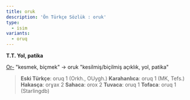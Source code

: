 ```yaml
---
title: oruk
description: 'Ön Türkçe Sözlük : oruk'
type:
  - isim
variants:
  - oruq
---
```

**T.T. Yol, patika**

[Or-](/pt/or-) "kesmek, biçmek" -> oruk "kesilmiş/biçilmiş açıklık, yol, patika"

> **Eski Türkçe**: oruq 1 (Orkh., OUygh.)
> **Karahanlıca**: oruq 1 (MK, Tefs.)
> **Hakasça**: orɣax 2
> **Sahaca**: orox 2
> **Tuvaca**: oruq 1
> **Tofaca**: oruq 1 
> (Starlingdb)
